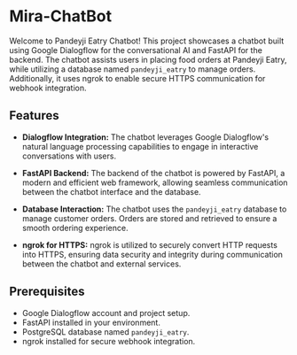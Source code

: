 # Mira-ChatBot 

Welcome to Pandeyji Eatry Chatbot! This project showcases a chatbot built using Google Dialogflow for the conversational AI and FastAPI for the backend. The chatbot assists users in placing food orders at Pandeyji Eatry, while utilizing a database named `pandeyji_eatry` to manage orders. Additionally, it uses ngrok to enable secure HTTPS communication for webhook integration.

## Features

- **Dialogflow Integration:** The chatbot leverages Google Dialogflow's natural language processing capabilities to engage in interactive conversations with users.

- **FastAPI Backend:** The backend of the chatbot is powered by FastAPI, a modern and efficient web framework, allowing seamless communication between the chatbot interface and the database.

- **Database Interaction:** The chatbot uses the `pandeyji_eatry` database to manage customer orders. Orders are stored and retrieved to ensure a smooth ordering experience.

- **ngrok for HTTPS:** ngrok is utilized to securely convert HTTP requests into HTTPS, ensuring data security and integrity during communication between the chatbot and external services.

## Prerequisites

- Google Dialogflow account and project setup.
- FastAPI installed in your environment.
- PostgreSQL database named `pandeyji_eatry`.
- ngrok installed for secure webhook integration.
